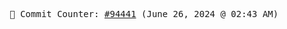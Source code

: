 <p align="center">
    <samp>
        📮 Commit Counter: <a href="https://github.com/Javascript-void0/Javascript-void0/commits/main">#94441</a> (June 26, 2024 @ 02:43 AM)
    </samp>
</p>